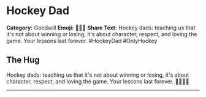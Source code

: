 # Hockey Dad

**Category:** Goodwill
**Emoji:** 👨‍👧‍👦
**Share Text:** Hockey dads: teaching us that it's not about winning or losing, it's about character, respect, and loving the game. Your lessons last forever. #HockeyDad #OnlyHockey

## The Hug

Hockey dads: teaching us that it's not about winning or losing, it's about character, respect, and loving the game. Your lessons last forever. 👨‍👧‍👦🏒

---
